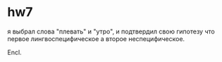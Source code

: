 # hw7

я выбрал слова "плевать" и "утро", и подтвердил свою гипотезу что первое лингвоспецифическое а второе неспецифическое.

Encl.

